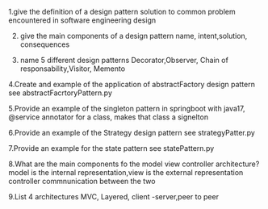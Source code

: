 1.give the definition of a design pattern
solution to common problem encountered in software engineering design

2. give the main components of a design pattern
name, intent,solution, consequences


3. name 5 different design patterns
Decorator,Observer, Chain of responsability,Visitor, Memento


4.Create and example of the application of abstractFactory design pattern
see abstractFacrtoryPattern.py

5.Provide an example of the singleton pattern
in springboot with java17, @service annotator for a class, makes that class a signelton


6.Provide an example of the Strategy design pattern
see strategyPatter.py


7.Provide an example for the state pattern
see statePattern.py

8.What are the main components fo the model view controller architecture?
model is the internal representation,view is the external representation controller commnunication between the two

9.List 4 architectures
MVC, Layered, client -server,peer to peer